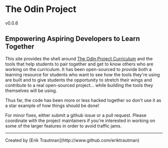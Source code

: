 # The Odin Project 
v0.0.6

## Empowering Aspiring Developers to Learn Together


This site provides the shell around [The Odin Project Curriculum](https://github.com/theodinproject/curriculum) and the tools that help students to pair together and get to know others who are working on the curriculum.  It has been open-sourced to provide both a learning resource for students who want to see how the tools they're using are built and to give students the opportunity to stretch their wings and contribute to a real open-sourced project... while building the tools they themselves will be using.

Thus far, the code has been more or less hacked together so don't use it as a star example of how things should be done!

For minor fixes, either submit a github issue or a pull request.  Please coordinate with the project maintainers if you're interested in working on some of the larger features in order to avoid traffic jams.

<hr>
Created by [Erik Trautman](http://www.github.com/eriktrautman)